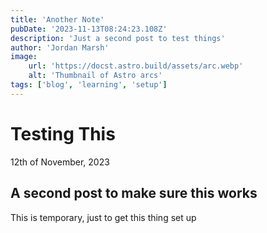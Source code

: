 ```yaml
---
title: 'Another Note'
pubDate: '2023-11-13T08:24:23.108Z'
description: 'Just a second post to test things'
author: 'Jordan Marsh'
image:
    url: 'https://docst.astro.build/assets/arc.webp'
    alt: 'Thumbnail of Astro arcs'
tags: ['blog', 'learning', 'setup']
---
```


# Testing This
12th of November, 2023

## A second post to make sure this works
This is temporary, just to get this thing set up